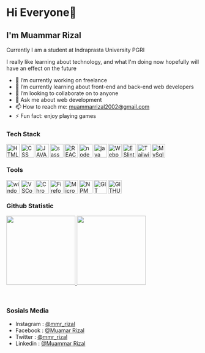 # Hi Everyone👋
## I'm Muammar Rizal  
Currently I am a student at Indraprasta University PGRI  

I really like learning about technology, and what I'm doing now hopefully will have an effect on the future

- 🔭 I’m currently working on freelance
- 🌱 I’m currently learning about front-end and back-end web developers
- 👯 I’m looking to collaborate on to anyone
- 💬 Ask me about web development
- 📫 How to reach me: muammarrizal2002@gmail.com
- ⚡ Fun fact: enjoy playing games
  
### Tech Stack
  <img alt="HTML" title="HTML" align="left" width="35px" src="https://cdn.pixabay.com/photo/2017/08/05/11/16/logo-2582748_640.png" />
  <img alt="CSS" title="CSS" align="left" width="35px" src="https://cdn.pixabay.com/photo/2017/08/05/11/16/logo-2582747_1280.png" />
  <img alt="JAVASCRIPT" title="JAVASCRIPT" align="left" width="35px" src="https://developerpitstop.com/wp-content/uploads/2022/01/Javascript_Logo.png?ezimgfmt=rs:0x0/rscb1/ngcb1/notWebP" />
    <img alt="sass" title="sass" align="left" width="35px" src="https://upload.wikimedia.org/wikipedia/commons/thumb/9/96/Sass_Logo_Color.svg/1280px-Sass_Logo_Color.svg.png" />
  <img alt="REACT" title="REACT" align="left" width="35px" src="https://upload.wikimedia.org/wikipedia/commons/thumb/a/a7/React-icon.svg/2300px-React-icon.svg.png" />
  <img alt="node js" title="node js" align="left" width="35px" src="https://www.ruhidesain.com/wp-content/uploads/2017/10/nodejs-logo-e1497443346889.png" />
  <img alt="java" title="java" align="left" width="35px" src="https://brandslogos.com/wp-content/uploads/images/large/java-logo-1.png" />
  <img alt="Webpack" title="Webpack" align="left" width="35px" src="https://raw.githubusercontent.com/webpack/media/master/logo/icon-square-big.png" />
  <img alt="ESlint" title="ESLint" align="left" width="35px" src="https://upload.wikimedia.org/wikipedia/commons/thumb/e/e3/ESLint_logo.svg/1200px-ESLint_logo.svg.png" />
  <img alt="Tailwind" title="Tailwind" align="left" width="35px" src="https://upload.wikimedia.org/wikipedia/commons/thumb/d/d5/Tailwind_CSS_Logo.svg/2048px-Tailwind_CSS_Logo.svg.png" />
  <img alt="MySql" title="MySql" align="left" width="35px" src="https://cdn.freebiesupply.com/logos/large/2x/mysql-5-logo-png-transparent.png" />

   <br>
   
   <br>

### Tools
<img width="35px" align="left" title="windows 10" alt="windows 10" src="https://upload.wikimedia.org/wikipedia/commons/thumb/4/48/Windows_logo_-_2012_%28dark_blue%29.svg/2048px-Windows_logo_-_2012_%28dark_blue%29.svg.png" />

<img width="35px" align="left" title="VS Code" alt="VSCode" src="https://upload.wikimedia.org/wikipedia/commons/thumb/9/9a/Visual_Studio_Code_1.35_icon.svg/2048px-Visual_Studio_Code_1.35_icon.svg.png" />

<img width="35px" align="left" title="Chrome" alt="Chrome" src="https://upload.wikimedia.org/wikipedia/commons/8/87/Google_Chrome_icon_%282011%29.png" />

<img width="35px" align="left" title="Firefox" alt="Firefox" src="https://upload.wikimedia.org/wikipedia/commons/f/ff/Mozilla_Firefox_logo_2013.png" />

<img width="35px" align="left" title="Microsoft Edge" alt="Microsoft Edge" src="https://upload.wikimedia.org/wikipedia/commons/7/7e/Microsoft_Edge_logo_%282019%29.png" />

<img width="35px" align="left" title="NPM" alt="NPM" src="https://cdn.freebiesupply.com/logos/thumbs/2x/npm-logo.png" />

<img width="35px" align="left" title="GIT" alt="GIT" src="https://git-scm.com/images/logos/downloads/Git-Icon-Black.png" />

<img width="35px" align="left" title="GITHUB" alt="GITHUB" src="https://github.githubassets.com/images/modules/logos_page/GitHub-Mark.png" />

  <br>
  
  <br>

 ### Github Statistic
<p align="left">
<a href="https://github.com/MuammarRizal31">
  <img height="180em" src="https://github-readme-stats-eight-theta.vercel.app/api?username=MuammarRizal31&show_icons=true&theme=algolia&include_all_commits=true&count_private=true" />
  <img height="180em" src="https://github-readme-stats-eight-theta.vercel.app/api/top-langs/?username=MuammarRizal31&layout=compact&langs_count=8&theme=algolia" />
</a>
</p>

  
<br>

### Sosials Media
  - Instagram : <a href="https://www.instagram.com/mmr_rizal/"> @mmr_rizal </a>
  - Facebook : <a href="https://www.facebook.com/muamar.rizal.9"> @Muamar Rizal </a>
  - Twitter : <a href="https://twitter.com/MmrRizal"> @mmr_rizal </a>
  - Linkedin : <a href="https://www.linkedin.com/in/muammar-rizal-492020255/"> @Muammar Rizal </a>
